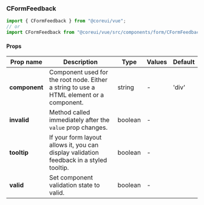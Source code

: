 ### CFormFeedback

```jsx
import { CFormFeedback } from "@coreui/vue";
// or
import CFormFeedback from "@coreui/vue/src/components/form/CFormFeedback";
```

#### Props

| Prop name     | Description                                                                             | Type    | Values | Default |
| ------------- | --------------------------------------------------------------------------------------- | ------- | ------ | ------- |
| **component** | Component used for the root node. Either a string to use a HTML element or a component. | string  | -      | 'div'   |
| **invalid**   | Method called immediately after the `value` prop changes.                               | boolean | -      |         |
| **tooltip**   | If your form layout allows it, you can display validation feedback in a styled tooltip. | boolean | -      |         |
| **valid**     | Set component validation state to valid.                                                | boolean | -      |         |
